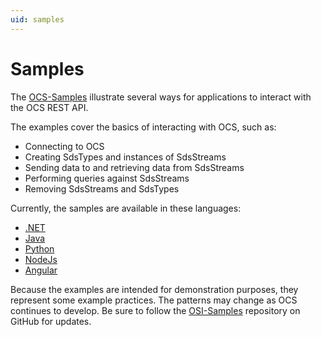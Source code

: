 ```yaml
---
uid: samples
---
```


Samples
=======

The [OCS-Samples](https://github.com/osisoft/OSI-Samples-OCS) illustrate several ways for applications to interact with the OCS REST API.

The examples cover the basics of interacting with OCS, such as:

* Connecting to OCS
* Creating SdsTypes and instances of SdsStreams 
* Sending data to and retrieving data from SdsStreams 
* Performing queries against SdsStreams 
* Removing SdsStreams and SdsTypes

Currently, the samples are available in these languages:

* [.NET](https://github.com/osisoft/OSI-Samples-OCS/tree/master/docs/SDS_WAVEFORM_DOTNET_README.md) 
* [Java](https://github.com/osisoft/sample-ocs-waveform-java)
* [Python](https://github.com/osisoft/sample-ocs-waveform-python)
* [NodeJs](https://github.com/osisoft/sample-ocs-waveform-nodejs)
* [Angular](https://github.com/osisoft/sample-ocs-waveform-angular)

Because the examples are intended for demonstration purposes, they represent some example
practices. The patterns may change as OCS continues to develop. Be sure
to follow the [OSI-Samples](https://github.com/osisoft/OSI-Samples) repository on GitHub for updates.
